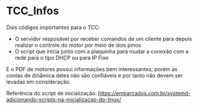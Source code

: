 # TCC_Infos
Dois códigos importantes para o TCC:

- O servidor resposável por receber comandos de um cliente para depois realizar o controle do motor por meio de dois pinos
- O script que inicia junto com a plaquinha para mudar a conexão com a rede para o tipo DHCP ou para IP Fixo

E o PDF de motores possui informações bem interessantes, porém as contas de dinâmica deles não são confiáveis e por tanto não devem ser levadas em consideração.

Referência do script de inicialização: https://embarcados.com.br/systemd-adicionando-scripts-na-inicializacao-do-linux/
